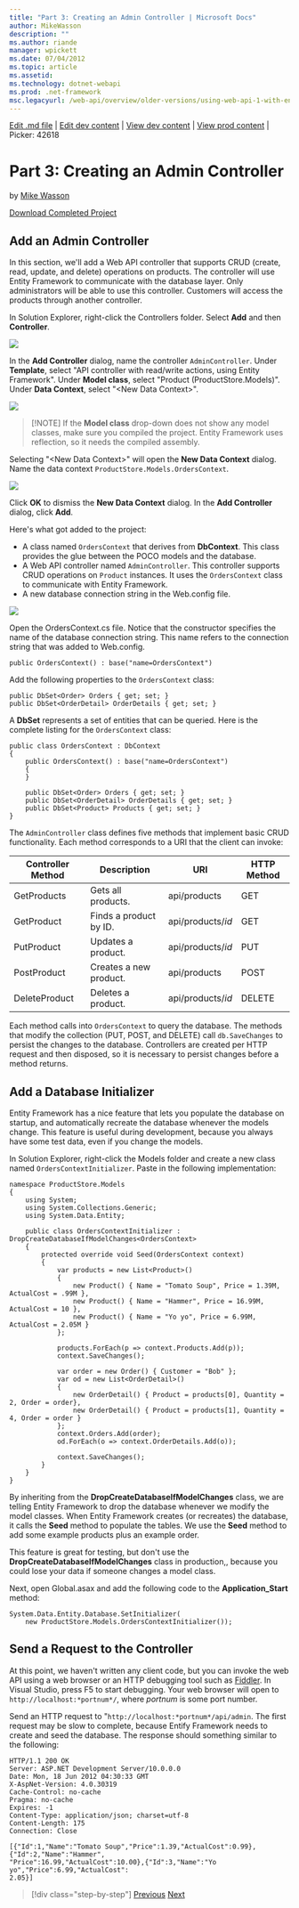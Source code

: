 ```yaml
---
title: "Part 3: Creating an Admin Controller | Microsoft Docs"
author: MikeWasson
description: ""
ms.author: riande
manager: wpickett
ms.date: 07/04/2012
ms.topic: article
ms.assetid: 
ms.technology: dotnet-webapi
ms.prod: .net-framework
msc.legacyurl: /web-api/overview/older-versions/using-web-api-1-with-entity-framework-5/using-web-api-with-entity-framework-part-3
---
```

[Edit .md file](C:\Projects\msc\dev\Msc.Www\Web.ASP\App_Data\github\web-api\overview\older-versions\using-web-api-1-with-entity-framework-5\using-web-api-with-entity-framework-part-3.md) | [Edit dev content](http://www.aspdev.net/umbraco#/content/content/edit/42617) | [View dev content](http://docs.aspdev.net/tutorials/web-api/overview/older-versions/using-web-api-1-with-entity-framework-5/using-web-api-with-entity-framework-part-3.html) | [View prod content](http://www.asp.net/web-api/overview/older-versions/using-web-api-1-with-entity-framework-5/using-web-api-with-entity-framework-part-3) | Picker: 42618

Part 3: Creating an Admin Controller
====================
by [Mike Wasson](https://github.com/MikeWasson)

[Download Completed Project](http://code.msdn.microsoft.com/ASP-NET-Web-API-with-afa30545)

## Add an Admin Controller

In this section, we'll add a Web API controller that supports CRUD (create, read, update, and delete) operations on products. The controller will use Entity Framework to communicate with the database layer. Only administrators will be able to use this controller. Customers will access the products through another controller.

In Solution Explorer, right-click the Controllers folder. Select **Add** and then **Controller**.

![](using-web-api-with-entity-framework-part-3/_static/image1.png)

In the **Add Controller** dialog, name the controller `AdminController`. Under **Template**, select &quot;API controller with read/write actions, using Entity Framework&quot;. Under **Model class**, select "Product (ProductStore.Models)". Under **Data Context**, select "&lt;New Data Context&gt;".

![](using-web-api-with-entity-framework-part-3/_static/image2.png)

> [!NOTE] If the **Model class** drop-down does not show any model classes, make sure you compiled the project. Entity Framework uses reflection, so it needs the compiled assembly.


Selecting "&lt;New Data Context&gt;" will open the **New Data Context** dialog. Name the data context `ProductStore.Models.OrdersContext`.

![](using-web-api-with-entity-framework-part-3/_static/image3.png)

Click **OK** to dismiss the **New Data Context** dialog. In the **Add Controller** dialog, click **Add**.

Here's what got added to the project:

- A class named `OrdersContext` that derives from **DbContext**. This class provides the glue between the POCO models and the database.
- A Web API controller named `AdminController`. This controller supports CRUD operations on `Product` instances. It uses the `OrdersContext` class to communicate with Entity Framework.
- A new database connection string in the Web.config file.

![](using-web-api-with-entity-framework-part-3/_static/image4.png)

Open the OrdersContext.cs file. Notice that the constructor specifies the name of the database connection string. This name refers to the connection string that was added to Web.config.

    public OrdersContext() : base("name=OrdersContext")

Add the following properties to the `OrdersContext` class:

    public DbSet<Order> Orders { get; set; }
    public DbSet<OrderDetail> OrderDetails { get; set; }

A **DbSet** represents a set of entities that can be queried. Here is the complete listing for the `OrdersContext` class:

    public class OrdersContext : DbContext
    {
        public OrdersContext() : base("name=OrdersContext")
        {
        }
    
        public DbSet<Order> Orders { get; set; }
        public DbSet<OrderDetail> OrderDetails { get; set; }
        public DbSet<Product> Products { get; set; }
    }

The `AdminController` class defines five methods that implement basic CRUD functionality. Each method corresponds to a URI that the client can invoke:

| Controller Method | Description | URI | HTTP Method |
| --- | --- | --- | --- |
| GetProducts | Gets all products. | api/products | GET |
| GetProduct | Finds a product by ID. | api/products/*id* | GET |
| PutProduct | Updates a product. | api/products/*id* | PUT |
| PostProduct | Creates a new product. | api/products | POST |
| DeleteProduct | Deletes a product. | api/products/*id* | DELETE |

Each method calls into `OrdersContext` to query the database. The methods that modify the collection (PUT, POST, and DELETE) call `db.SaveChanges` to persist the changes to the database. Controllers are created per HTTP request and then disposed, so it is necessary to persist changes before a method returns.

## Add a Database Initializer

Entity Framework has a nice feature that lets you populate the database on startup, and automatically recreate the database whenever the models change. This feature is useful during development, because you always have some test data, even if you change the models.

In Solution Explorer, right-click the Models folder and create a new class named `OrdersContextInitializer`. Paste in the following implementation:

    namespace ProductStore.Models
    {
        using System;
        using System.Collections.Generic;
        using System.Data.Entity;
    
        public class OrdersContextInitializer : DropCreateDatabaseIfModelChanges<OrdersContext>
        {
            protected override void Seed(OrdersContext context)
            {
                var products = new List<Product>()            
                {
                    new Product() { Name = "Tomato Soup", Price = 1.39M, ActualCost = .99M },
                    new Product() { Name = "Hammer", Price = 16.99M, ActualCost = 10 },
                    new Product() { Name = "Yo yo", Price = 6.99M, ActualCost = 2.05M }
                };
    
                products.ForEach(p => context.Products.Add(p));
                context.SaveChanges();
    
                var order = new Order() { Customer = "Bob" };
                var od = new List<OrderDetail>()
                {
                    new OrderDetail() { Product = products[0], Quantity = 2, Order = order},
                    new OrderDetail() { Product = products[1], Quantity = 4, Order = order }
                };
                context.Orders.Add(order);
                od.ForEach(o => context.OrderDetails.Add(o));
    
                context.SaveChanges();
            }
        }
    }

By inheriting from the **DropCreateDatabaseIfModelChanges** class, we are telling Entity Framework to drop the database whenever we modify the model classes. When Entity Framework creates (or recreates) the database, it calls the **Seed** method to populate the tables. We use the **Seed** method to add some example products plus an example order.

This feature is great for testing, but don't use the **DropCreateDatabaseIfModelChanges** class in production,, because you could lose your data if someone changes a model class.

Next, open Global.asax and add the following code to the **Application\_Start** method:

    System.Data.Entity.Database.SetInitializer(
        new ProductStore.Models.OrdersContextInitializer());

## Send a Request to the Controller

At this point, we haven't written any client code, but you can invoke the web API using a web browser or an HTTP debugging tool such as [Fiddler](http://www.fiddler2.com/fiddler2/). In Visual Studio, press F5 to start debugging. Your web browser will open to `http://localhost:*portnum*/`, where *portnum* is some port number.

Send an HTTP request to "`http://localhost:*portnum*/api/admin`. The first request may be slow to complete, because Entify Framework needs to create and seed the database. The response should something similar to the following:

    HTTP/1.1 200 OK
    Server: ASP.NET Development Server/10.0.0.0
    Date: Mon, 18 Jun 2012 04:30:33 GMT
    X-AspNet-Version: 4.0.30319
    Cache-Control: no-cache
    Pragma: no-cache
    Expires: -1
    Content-Type: application/json; charset=utf-8
    Content-Length: 175
    Connection: Close
    
    [{"Id":1,"Name":"Tomato Soup","Price":1.39,"ActualCost":0.99},{"Id":2,"Name":"Hammer",
    "Price":16.99,"ActualCost":10.00},{"Id":3,"Name":"Yo yo","Price":6.99,"ActualCost":
    2.05}]

>[!div class="step-by-step"] [Previous](using-web-api-with-entity-framework-part-2.md) [Next](using-web-api-with-entity-framework-part-4.md)